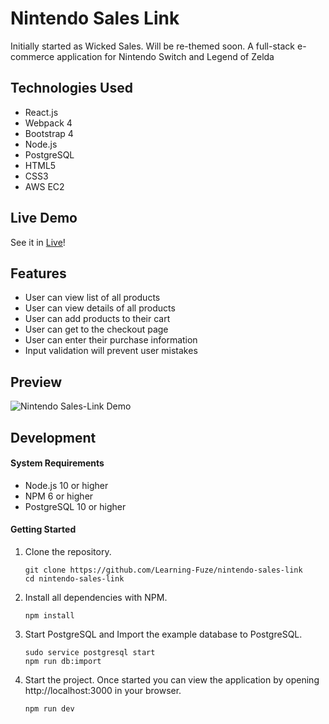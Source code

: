 # Nintendo Sales Link
Initially started as Wicked Sales. Will be re-themed soon. A full-stack e-commerce application for Nintendo Switch and Legend of Zelda

## Technologies Used

- React.js
- Webpack 4
- Bootstrap 4
- Node.js
- PostgreSQL
- HTML5
- CSS3
- AWS EC2

## Live Demo

See it in [Live](https://nintendo-sales-link.peterjhan.com)!

## Features

- User can view list of all products
- User can view details of all products
- User can add products to their cart
- User can get to the checkout page
- User can enter their purchase information
- Input validation will prevent user mistakes

## Preview

![Nintendo Sales-Link Demo](demo.gif)

## Development

#### System Requirements

- Node.js 10 or higher
- NPM 6 or higher
- PostgreSQL 10 or higher

#### Getting Started

1. Clone the repository.

    ```shell
    git clone https://github.com/Learning-Fuze/nintendo-sales-link
    cd nintendo-sales-link
    ```

1. Install all dependencies with NPM.

    ```shell
    npm install
    ```

1. Start PostgreSQL and Import the example database to PostgreSQL.

    ```shell
    sudo service postgresql start
    npm run db:import
    ```

1. Start the project. Once started you can view the application by opening http://localhost:3000 in your browser.

    ```shell
    npm run dev
    ```
